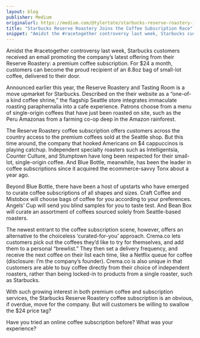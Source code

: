 ```yaml
---
layout: blog
publisher: Medium
originalurl: https://medium.com/@tylertate/starbucks-reserve-roastery-joins-the-coffee-subscription-race-c8cc52dd4704
title: "Starbucks Reserve Roastery Joins the Coffee Subscription Race"
snippet: "Amidst the #racetogether controversy last week, Starbucks customers received an email promoting the company’s latest offering from their Reserve Roastery: a premium coffee subscription. For $24 a month, customers can become the proud recipient of an 8.8oz bag of small-lot coffee, delivered to their door."
---
```


Amidst the #racetogether controversy last week, Starbucks customers received an email promoting the company’s latest offering from their Reserve Roastery: a premium coffee subscription. For $24 a month, customers can become the proud recipient of an 8.8oz bag of small-lot coffee, delivered to their door.

Announced earlier this year, the Reserve Roastery and Tasting Room is a move upmarket for Starbucks. Described on the their website as a “one-of-a kind coffee shrine,” the flagship Seattle store integrates immaculate roasting paraphernalia into a cafe experience. Patrons choose from a menu of single-origin coffees that have just been roasted on site, such as the Peru Amazonas from a farming co-op deep in the Amazon rainforest.

The Reserve Roastery coffee subscription offers customers across the country access to the premium coffees sold at the Seattle shop. But this time around, the company that hooked Americans on $4 cappuccinos is playing catchup. Independent specialty roasters such as Intelligentsia, Counter Culture, and Stumptown have long been respected for their small-lot, single-origin coffee. And Blue Bottle, meanwhile, has been the leader in coffee subscriptions since it acquired the ecommerce-savvy Tonx about a year ago.

Beyond Blue Bottle, there have been a host of upstarts who have emerged to curate coffee subscriptions of all shapes and sizes. Craft Coffee and Mistobox will choose bags of coffee for you according to your preferences. Angels’ Cup will send you blind samples for you to taste test. And Bean Box will curate an assortment of coffees sourced solely from Seattle-based roasters.

The newest entrant to the coffee subscription scene, however, offers an alternative to the choiceless ‘curated-for-you’ approach. Crema.co lets customers pick out the coffees they’d like to try for themselves, and add them to a personal “brewlist.” They then set a delivery frequency, and receive the next coffee on their list each time, like a Netflix queue for coffee (disclosure: I’m the company’s founder). Crema.co is also unique in that customers are able to buy coffee directly from their choice of independent roasters, rather than being locked-in to products from a single roaster, such as Starbucks.

With such growing interest in both premium coffee and subscription services, the Starbucks Reserve Roastery coffee subscription is an obvious, if overdue, move for the company. But will customers be willing to swallow the $24 price tag?

Have you tried an online coffee subscription before? What was your experience?